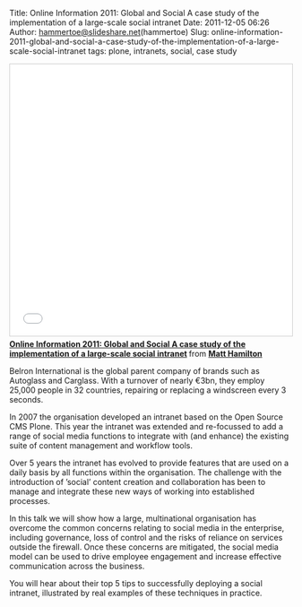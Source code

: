 Title: Online Information 2011: Global and Social A case study of the implementation of a large-scale social intranet
Date: 2011-12-05 06:26
Author: hammertoe@slideshare.net(hammertoe)
Slug: online-information-2011-global-and-social-a-case-study-of-the-implementation-of-a-large-scale-social-intranet
tags: plone, intranets, social, case study

<iframe src="//www.slideshare.net/slideshow/embed_code/key/3NJBTFdT3Ctbpe" width="595" height="485" frameborder="0" marginwidth="0" marginheight="0" scrolling="no" style="border:1px solid #CCC; border-width:1px; margin-bottom:5px; max-width: 100%;" allowfullscreen> </iframe> <div style="margin-bottom:5px"> <strong> <a href="//www.slideshare.net/hammertoe/online-information-2011-global-and-social-a-case-study-of-the-implementation-of-a-largescale-social-intranet" title="Online Information 2011: Global and Social A case study of the implementation of a large-scale social intranet" target="_blank">Online Information 2011: Global and Social A case study of the implementation of a large-scale social intranet</a> </strong> from <strong><a href="//www.slideshare.net/hammertoe" target="_blank">Matt Hamilton</a></strong> </div>

Belron International is the global parent company of brands such as
Autoglass and Carglass. With a turnover of nearly €3bn, they employ
25,000 people in 32 countries, repairing or replacing a windscreen every
3 seconds.

In 2007 the organisation developed an intranet based on the Open Source
CMS Plone. This year the intranet was extended and re-focussed to add a
range of social media functions to integrate with (and enhance) the
existing suite of content management and workflow tools.

Over 5 years the intranet has evolved to provide features that are used
on a daily basis by all functions within the organisation. The challenge
with the introduction of ’social’ content creation and collaboration has
been to manage and integrate these new ways of working into established
processes.

In this talk we will show how a large, multinational organisation has
overcome the common concerns relating to social media in the enterprise,
including governance, loss of control and the risks of reliance on
services outside the firewall. Once these concerns are mitigated, the
social media model can be used to drive employee engagement and increase
effective communication across the business.

You will hear about their top 5 tips to successfully deploying a social
intranet, illustrated by real examples of these techniques in practice.

